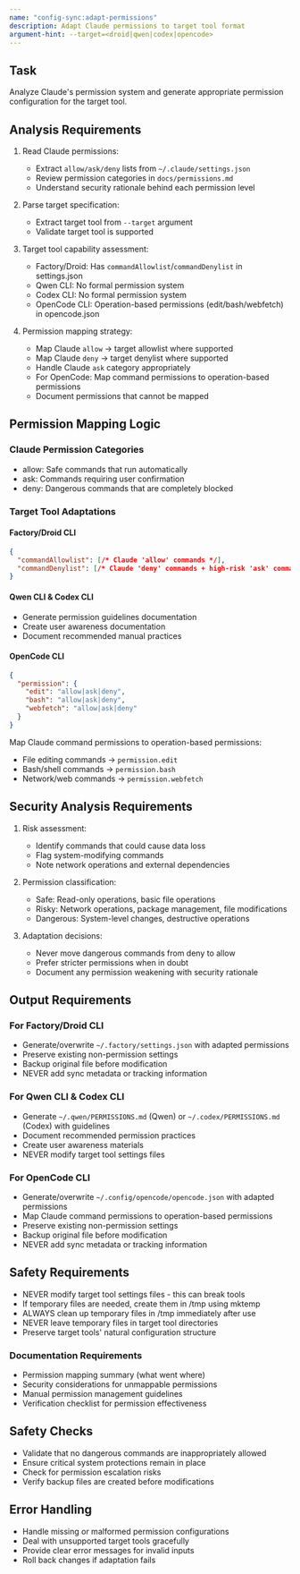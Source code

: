 ```yaml
---
name: "config-sync:adapt-permissions"
description: Adapt Claude permissions to target tool format
argument-hint: --target=<droid|qwen|codex|opencode>
---
```


## Task
Analyze Claude's permission system and generate appropriate permission configuration for the target tool.

## Analysis Requirements
1. Read Claude permissions:
   - Extract `allow/ask/deny` lists from `~/.claude/settings.json`
   - Review permission categories in `docs/permissions.md`
   - Understand security rationale behind each permission level

2. Parse target specification:
   - Extract target tool from `--target` argument
   - Validate target tool is supported

3. Target tool capability assessment:
   - Factory/Droid: Has `commandAllowlist`/`commandDenylist` in settings.json
   - Qwen CLI: No formal permission system
   - Codex CLI: No formal permission system
   - OpenCode CLI: Operation-based permissions (edit/bash/webfetch) in opencode.json

4. Permission mapping strategy:
   - Map Claude `allow` → target allowlist where supported
   - Map Claude `deny` → target denylist where supported
   - Handle Claude `ask` category appropriately
   - For OpenCode: Map command permissions to operation-based permissions
   - Document permissions that cannot be mapped

## Permission Mapping Logic

### Claude Permission Categories
- allow: Safe commands that run automatically
- ask: Commands requiring user confirmation
- deny: Dangerous commands that are completely blocked

### Target Tool Adaptations

#### Factory/Droid CLI
```json
{
  "commandAllowlist": [/* Claude 'allow' commands */],
  "commandDenylist": [/* Claude 'deny' commands + high-risk 'ask' commands */]
}
```

#### Qwen CLI & Codex CLI
- Generate permission guidelines documentation
- Create user awareness documentation
- Document recommended manual practices

#### OpenCode CLI
```json
{
  "permission": {
    "edit": "allow|ask|deny",
    "bash": "allow|ask|deny",
    "webfetch": "allow|ask|deny"
  }
}
```
Map Claude command permissions to operation-based permissions:
- File editing commands → `permission.edit`
- Bash/shell commands → `permission.bash`
- Network/web commands → `permission.webfetch`

## Security Analysis Requirements
1. Risk assessment:
   - Identify commands that could cause data loss
   - Flag system-modifying commands
   - Note network operations and external dependencies

2. Permission classification:
   - Safe: Read-only operations, basic file operations
   - Risky: Network operations, package management, file modifications
   - Dangerous: System-level changes, destructive operations

3. Adaptation decisions:
   - Never move dangerous commands from deny to allow
   - Prefer stricter permissions when in doubt
   - Document any permission weakening with security rationale

## Output Requirements

### For Factory/Droid CLI
- Generate/overwrite `~/.factory/settings.json` with adapted permissions
- Preserve existing non-permission settings
- Backup original file before modification
- NEVER add sync metadata or tracking information

### For Qwen CLI & Codex CLI
- Generate `~/.qwen/PERMISSIONS.md` (Qwen) or `~/.codex/PERMISSIONS.md` (Codex) with guidelines
- Document recommended permission practices
- Create user awareness materials
- NEVER modify target tool settings files

### For OpenCode CLI
- Generate/overwrite `~/.config/opencode/opencode.json` with adapted permissions
- Map Claude command permissions to operation-based permissions
- Preserve existing non-permission settings
- Backup original file before modification
- NEVER add sync metadata or tracking information

## Safety Requirements
- NEVER modify target tool settings files - this can break tools
- If temporary files are needed, create them in /tmp using mktemp
- ALWAYS clean up temporary files in /tmp immediately after use
- NEVER leave temporary files in target tool directories
- Preserve target tools' natural configuration structure

### Documentation Requirements
- Permission mapping summary (what went where)
- Security considerations for unmappable permissions
- Manual permission management guidelines
- Verification checklist for permission effectiveness

## Safety Checks
- Validate that no dangerous commands are inappropriately allowed
- Ensure critical system protections remain in place
- Check for permission escalation risks
- Verify backup files are created before modifications

## Error Handling
- Handle missing or malformed permission configurations
- Deal with unsupported target tools gracefully
- Provide clear error messages for invalid inputs
- Roll back changes if adaptation fails